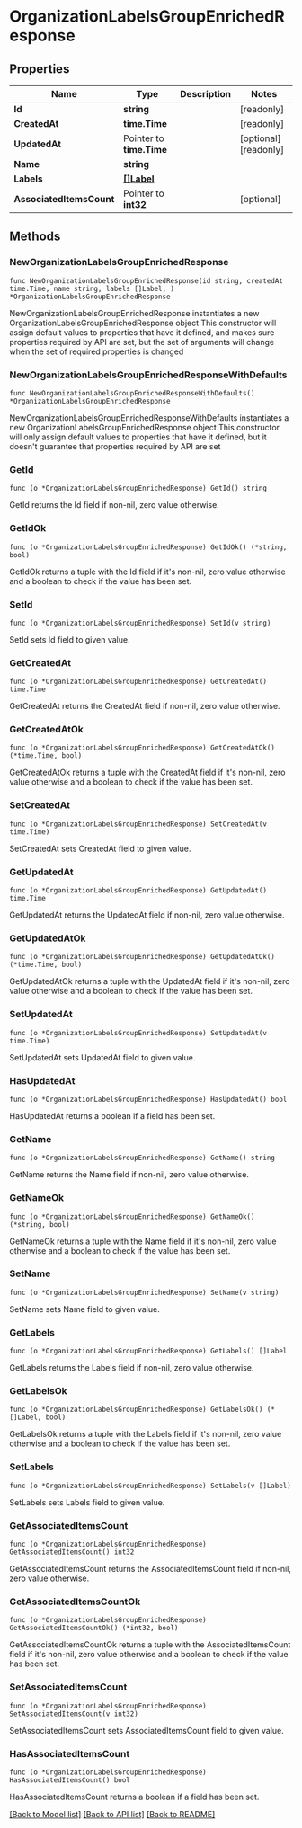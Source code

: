 # OrganizationLabelsGroupEnrichedResponse

## Properties

Name | Type | Description | Notes
------------ | ------------- | ------------- | -------------
**Id** | **string** |  | [readonly] 
**CreatedAt** | **time.Time** |  | [readonly] 
**UpdatedAt** | Pointer to **time.Time** |  | [optional] [readonly] 
**Name** | **string** |  | 
**Labels** | [**[]Label**](Label.md) |  | 
**AssociatedItemsCount** | Pointer to **int32** |  | [optional] 

## Methods

### NewOrganizationLabelsGroupEnrichedResponse

`func NewOrganizationLabelsGroupEnrichedResponse(id string, createdAt time.Time, name string, labels []Label, ) *OrganizationLabelsGroupEnrichedResponse`

NewOrganizationLabelsGroupEnrichedResponse instantiates a new OrganizationLabelsGroupEnrichedResponse object
This constructor will assign default values to properties that have it defined,
and makes sure properties required by API are set, but the set of arguments
will change when the set of required properties is changed

### NewOrganizationLabelsGroupEnrichedResponseWithDefaults

`func NewOrganizationLabelsGroupEnrichedResponseWithDefaults() *OrganizationLabelsGroupEnrichedResponse`

NewOrganizationLabelsGroupEnrichedResponseWithDefaults instantiates a new OrganizationLabelsGroupEnrichedResponse object
This constructor will only assign default values to properties that have it defined,
but it doesn't guarantee that properties required by API are set

### GetId

`func (o *OrganizationLabelsGroupEnrichedResponse) GetId() string`

GetId returns the Id field if non-nil, zero value otherwise.

### GetIdOk

`func (o *OrganizationLabelsGroupEnrichedResponse) GetIdOk() (*string, bool)`

GetIdOk returns a tuple with the Id field if it's non-nil, zero value otherwise
and a boolean to check if the value has been set.

### SetId

`func (o *OrganizationLabelsGroupEnrichedResponse) SetId(v string)`

SetId sets Id field to given value.


### GetCreatedAt

`func (o *OrganizationLabelsGroupEnrichedResponse) GetCreatedAt() time.Time`

GetCreatedAt returns the CreatedAt field if non-nil, zero value otherwise.

### GetCreatedAtOk

`func (o *OrganizationLabelsGroupEnrichedResponse) GetCreatedAtOk() (*time.Time, bool)`

GetCreatedAtOk returns a tuple with the CreatedAt field if it's non-nil, zero value otherwise
and a boolean to check if the value has been set.

### SetCreatedAt

`func (o *OrganizationLabelsGroupEnrichedResponse) SetCreatedAt(v time.Time)`

SetCreatedAt sets CreatedAt field to given value.


### GetUpdatedAt

`func (o *OrganizationLabelsGroupEnrichedResponse) GetUpdatedAt() time.Time`

GetUpdatedAt returns the UpdatedAt field if non-nil, zero value otherwise.

### GetUpdatedAtOk

`func (o *OrganizationLabelsGroupEnrichedResponse) GetUpdatedAtOk() (*time.Time, bool)`

GetUpdatedAtOk returns a tuple with the UpdatedAt field if it's non-nil, zero value otherwise
and a boolean to check if the value has been set.

### SetUpdatedAt

`func (o *OrganizationLabelsGroupEnrichedResponse) SetUpdatedAt(v time.Time)`

SetUpdatedAt sets UpdatedAt field to given value.

### HasUpdatedAt

`func (o *OrganizationLabelsGroupEnrichedResponse) HasUpdatedAt() bool`

HasUpdatedAt returns a boolean if a field has been set.

### GetName

`func (o *OrganizationLabelsGroupEnrichedResponse) GetName() string`

GetName returns the Name field if non-nil, zero value otherwise.

### GetNameOk

`func (o *OrganizationLabelsGroupEnrichedResponse) GetNameOk() (*string, bool)`

GetNameOk returns a tuple with the Name field if it's non-nil, zero value otherwise
and a boolean to check if the value has been set.

### SetName

`func (o *OrganizationLabelsGroupEnrichedResponse) SetName(v string)`

SetName sets Name field to given value.


### GetLabels

`func (o *OrganizationLabelsGroupEnrichedResponse) GetLabels() []Label`

GetLabels returns the Labels field if non-nil, zero value otherwise.

### GetLabelsOk

`func (o *OrganizationLabelsGroupEnrichedResponse) GetLabelsOk() (*[]Label, bool)`

GetLabelsOk returns a tuple with the Labels field if it's non-nil, zero value otherwise
and a boolean to check if the value has been set.

### SetLabels

`func (o *OrganizationLabelsGroupEnrichedResponse) SetLabels(v []Label)`

SetLabels sets Labels field to given value.


### GetAssociatedItemsCount

`func (o *OrganizationLabelsGroupEnrichedResponse) GetAssociatedItemsCount() int32`

GetAssociatedItemsCount returns the AssociatedItemsCount field if non-nil, zero value otherwise.

### GetAssociatedItemsCountOk

`func (o *OrganizationLabelsGroupEnrichedResponse) GetAssociatedItemsCountOk() (*int32, bool)`

GetAssociatedItemsCountOk returns a tuple with the AssociatedItemsCount field if it's non-nil, zero value otherwise
and a boolean to check if the value has been set.

### SetAssociatedItemsCount

`func (o *OrganizationLabelsGroupEnrichedResponse) SetAssociatedItemsCount(v int32)`

SetAssociatedItemsCount sets AssociatedItemsCount field to given value.

### HasAssociatedItemsCount

`func (o *OrganizationLabelsGroupEnrichedResponse) HasAssociatedItemsCount() bool`

HasAssociatedItemsCount returns a boolean if a field has been set.


[[Back to Model list]](../README.md#documentation-for-models) [[Back to API list]](../README.md#documentation-for-api-endpoints) [[Back to README]](../README.md)


